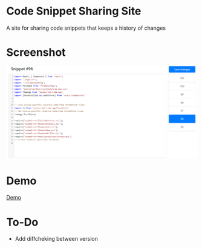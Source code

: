 # Code Snippet Sharing Site

A site for sharing code snippets that keeps a history of changes

# Screenshot

<img src="images/screencap.PNG">

# Demo

[Demo](https://ratacode.firebaseapp.com)

# To-Do

* Add diffcheking between version